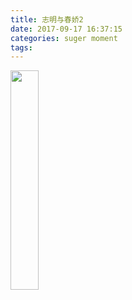 ```yaml
---
title: 志明与春娇2
date: 2017-09-17 16:37:15
categories: suger moment
tags:
---
```



<img src="https://cloud-pics.oss-cn-shanghai.aliyuncs.com/img/blog/IMG_5628.PNG" width = 30% height = 30% />